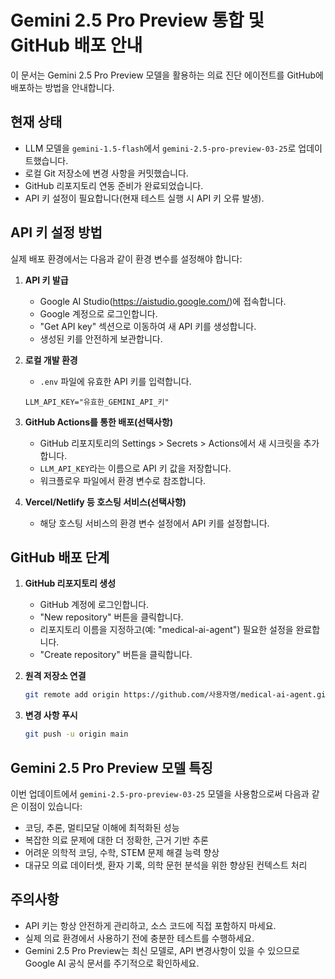 # Gemini 2.5 Pro Preview 통합 및 GitHub 배포 안내

이 문서는 Gemini 2.5 Pro Preview 모델을 활용하는 의료 진단 에이전트를 GitHub에 배포하는 방법을 안내합니다.

## 현재 상태

- LLM 모델을 `gemini-1.5-flash`에서 `gemini-2.5-pro-preview-03-25`로 업데이트했습니다.
- 로컬 Git 저장소에 변경 사항을 커밋했습니다.
- GitHub 리포지토리 연동 준비가 완료되었습니다.
- API 키 설정이 필요합니다(현재 테스트 실행 시 API 키 오류 발생).

## API 키 설정 방법

실제 배포 환경에서는 다음과 같이 환경 변수를 설정해야 합니다:

1. **API 키 발급**
   - Google AI Studio(https://aistudio.google.com/)에 접속합니다.
   - Google 계정으로 로그인합니다.
   - "Get API key" 섹션으로 이동하여 새 API 키를 생성합니다.
   - 생성된 키를 안전하게 보관합니다.

2. **로컬 개발 환경**
   - `.env` 파일에 유효한 API 키를 입력합니다.
   ```
   LLM_API_KEY="유효한_GEMINI_API_키"
   ```

3. **GitHub Actions를 통한 배포(선택사항)**
   - GitHub 리포지토리의 Settings > Secrets > Actions에서 새 시크릿을 추가합니다.
   - `LLM_API_KEY`라는 이름으로 API 키 값을 저장합니다.
   - 워크플로우 파일에서 환경 변수로 참조합니다.

4. **Vercel/Netlify 등 호스팅 서비스(선택사항)**
   - 해당 호스팅 서비스의 환경 변수 설정에서 API 키를 설정합니다.

## GitHub 배포 단계

1. **GitHub 리포지토리 생성**
   - GitHub 계정에 로그인합니다.
   - "New repository" 버튼을 클릭합니다.
   - 리포지토리 이름을 지정하고(예: "medical-ai-agent") 필요한 설정을 완료합니다.
   - "Create repository" 버튼을 클릭합니다.

2. **원격 저장소 연결**
   ```bash
   git remote add origin https://github.com/사용자명/medical-ai-agent.git
   ```

3. **변경 사항 푸시**
   ```bash
   git push -u origin main
   ```

## Gemini 2.5 Pro Preview 모델 특징

이번 업데이트에서 `gemini-2.5-pro-preview-03-25` 모델을 사용함으로써 다음과 같은 이점이 있습니다:

- 코딩, 추론, 멀티모달 이해에 최적화된 성능
- 복잡한 의료 문제에 대한 더 정확한, 근거 기반 추론
- 어려운 의학적 코딩, 수학, STEM 문제 해결 능력 향상
- 대규모 의료 데이터셋, 환자 기록, 의학 문헌 분석을 위한 향상된 컨텍스트 처리

## 주의사항

- API 키는 항상 안전하게 관리하고, 소스 코드에 직접 포함하지 마세요.
- 실제 의료 환경에서 사용하기 전에 충분한 테스트를 수행하세요.
- Gemini 2.5 Pro Preview는 최신 모델로, API 변경사항이 있을 수 있으므로 Google AI 공식 문서를 주기적으로 확인하세요. 